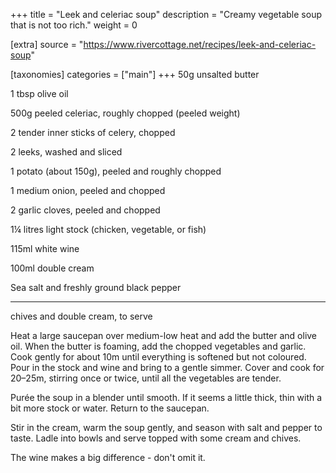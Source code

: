 +++
title = "Leek and celeriac soup"
description = "Creamy vegetable soup that is not too rich."
weight = 0

[extra]
source = "https://www.rivercottage.net/recipes/leek-and-celeriac-soup"

[taxonomies]
categories = ["main"]
+++
50g unsalted butter

1 tbsp olive oil

500g peeled celeriac, roughly chopped (peeled weight)

2 tender inner sticks of celery, chopped

2 leeks, washed and sliced

1 potato (about 150g), peeled and roughly chopped

1 medium onion, peeled and chopped

2 garlic cloves, peeled and chopped

1¼ litres light stock (chicken, vegetable, or fish)

115ml white wine

100ml double cream

Sea salt and freshly ground black pepper

---

chives and double cream, to serve
<!-- sep -->
Heat a large saucepan over medium-low heat and add the butter and olive oil.
When the butter is foaming, add the chopped vegetables and garlic.
Cook gently for about 10m until everything is softened but not coloured.
Pour in the stock and wine and bring to a gentle simmer.
Cover and cook for 20–25m, stirring once or twice, until all the vegetables are tender.

Purée the soup in a blender until smooth.
If it seems a little thick, thin with a bit more stock or water.
Return to the saucepan.

Stir in the cream, warm the soup gently, and season with salt and pepper to taste.
Ladle into bowls and serve topped with some cream and chives.
<!-- sep -->
The wine makes a big difference - don't omit it.
